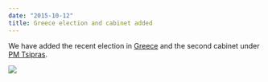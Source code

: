```yaml
---
date: "2015-10-12"
title: Greece election and cabinet added
---
```


We have added the recent election in [Greece](http://www.parlgov.org/explore/grc/election/2015-09-20/) and the second cabinet under [PM Tsipras](http://www.parlgov.org/explore/grc/cabinet/2015-09-21/).

![](/images/parliament-sweden.jpg)
